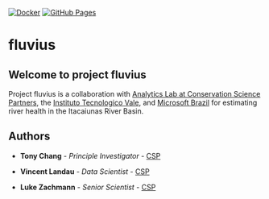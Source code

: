[![Docker](https://github.com/csp-inc/fluvius/actions/workflows/docker.yml/badge.svg?branch=main)](https://github.com/csp-inc/fluvius/actions/workflows/docker.yml)
[![GitHub Pages](https://github.com/csp-inc/fluvius/actions/workflows/gh-pages.yml/badge.svg?branch=main)](https://github.com/csp-inc/fluvius/actions/workflows/gh-pages.yml)

# fluvius

## Welcome to project fluvius

Project fluvius is a collaboration with [Analytics Lab at Conservation Science Partners](https://analytics-lab.org/), the [Instituto Tecnologico Vale](www.itv.org), and [Microsoft Brazil](https://www.microsoft.com/en-us/ai/ai-for-earth) for estimating river health in the Itacaiunas River Basin.

## Authors

* **Tony Chang** - *Principle Investigator* - [CSP](http://www.csp-inc.org/about-us/core-science-staff/chang-tony/)

* **Vincent Landau** - *Data Scientist* - [CSP](http://www.csp-inc.org/about-us/core-science-staff/landau-vincent/)

* **Luke Zachmann** - *Senior Scientist* - [CSP](http://www.csp-inc.org/about-us/core-science-staff/zachmann-luke/)



